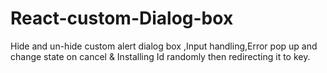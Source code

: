 # React-custom-Dialog-box
Hide and un-hide custom alert dialog box ,Input handling,Error pop up and change state on cancel &amp; Installing Id randomly then redirecting it to key.
